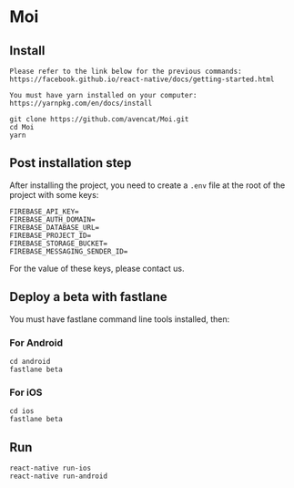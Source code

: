 # Moi

## Install

    Please refer to the link below for the previous commands:
    https://facebook.github.io/react-native/docs/getting-started.html

    You must have yarn installed on your computer:
    https://yarnpkg.com/en/docs/install

    git clone https://github.com/avencat/Moi.git
    cd Moi
    yarn
    
## Post installation step

After installing the project, you need to create a `.env` file at the root of the project with some keys:
```.env
FIREBASE_API_KEY=
FIREBASE_AUTH_DOMAIN=
FIREBASE_DATABASE_URL=
FIREBASE_PROJECT_ID=
FIREBASE_STORAGE_BUCKET=
FIREBASE_MESSAGING_SENDER_ID=
```
For the value of these keys, please contact us.

## Deploy a beta with fastlane

You must have fastlane command line tools installed, then:
### For Android
    cd android
    fastlane beta
    
### For iOS
    cd ios
    fastlane beta
    
## Run

    react-native run-ios
    react-native run-android
